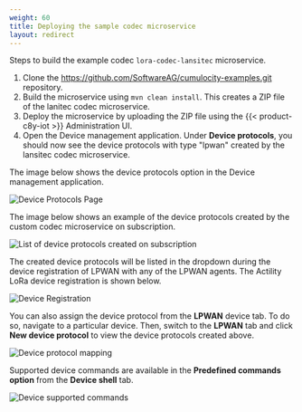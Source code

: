```yaml
---
weight: 60
title: Deploying the sample codec microservice
layout: redirect
---
```


Steps to build the example codec `lora-codec-lansitec` microservice.

1. Clone the https://github.com/SoftwareAG/cumulocity-examples.git repository.
2. Build the microservice using `mvn clean install`. This creates a ZIP file of the lanitec codec microservice.
3. Deploy the microservice by uploading the ZIP file using the {{< product-c8y-iot >}} Administration UI.
4. Open the Device management application. Under **Device protocols**, you should now see the device protocols with type "lpwan" created by the lansitec codec microservice.

The image below shows the device protocols option in the Device management application.

![Device Protocols Page](/images/device-protocols/lpwan-custom-codec/lpwan-device-protocols-page.png)

The image below shows an example of the device protocols created by the custom codec microservice on subscription.

![List of device protocols created on subscription](/images/device-protocols/lpwan-custom-codec/lpwan-device-protocols.png)

The created device protocols will be listed in the dropdown during the device registration of LPWAN with any of the LPWAN agents.
The Actility LoRa device registration is shown below.

![Device Registration](/images/device-protocols/lpwan-custom-codec/lpwan-protocol-list-device-registration.png)

You can also assign the device protocol from the **LPWAN** device tab.
To do so, navigate to a particular device.
Then, switch to the **LPWAN** tab and click **New device protocol** to view the device protocols created above.

![Device protocol mapping](/images/device-protocols/lpwan-custom-codec/lpwan-device-page-lpwantab.png)

Supported device commands are available in the **Predefined commands option** from the **Device shell** tab.

![Device supported commands](/images/device-protocols/lpwan-custom-codec/lpwan-custom-codec-device-commands.png)
